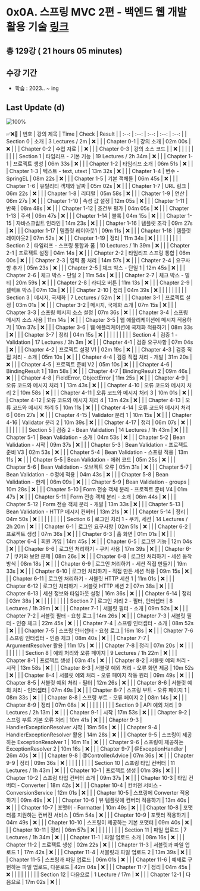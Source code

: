 # 0x0A. 스프링 MVC 2편 - 백엔드 웹 개발 활용 기술 [링크](https://www.inflearn.com/course/%EC%8A%A4%ED%94%84%EB%A7%81-mvc-2)

## 총 129강 ( 21 hours 05 minutes)

## 수강 기간 
- 학습          : 2023.. ~ ing

## Last Update (d)    

![100%](https://progress-bar.dev/0/?scale=129&title=progress&width=500&color=babaca&suffix=/129)

✅❌:hammer:
| 번호 | 강의 제목 | Time | Check | Result |
| :--: | :--: | :--: | :--: | :--: |
| Section 0 | 소개 | 3 Lectures / 2m | ❌ |  |
| Chapter 0-1 | 강의 소개 | 02m 00s | ❌ | |
| Chapter 0-2 | 수업 자료 |  | ❌ | |
| Chapter 0-3 | 강의 소스 코드 |  | ❌ | | 
| | | | | |
| Section 1 | 타임리프 - 기본 기능 | 19 Lectures / 2h 34m | ❌ | |
| Chapter 1-1 | 프로젝트 생성 | 06m 33s | ❌ | | 
| Chapter 1-2 | 타임리프 소개 | 06m 51s | ❌ | |
| Chapter 1-3 | 텍스트 - text, utext | 13m 32s | ❌ | | 
| Chapter 1-4 | 변수 - SpringEL | 08m 22s | ❌ | |
| Chapter 1-5 | 기본 객체들 | 06m 45s | ❌ | |
| Chapter 1-6 | 유틸리티 객체와 날짜 | 05m 02s | ❌ | | 
| Chapter 1-7 | URL 링크 | 06m 22s | ❌ | | 
| Chapter 1-8 | 리터럴 | 05m 58s | ❌ | |
| Chapter 1-9 | 연산 | 06m 27s | ❌ | | 
| Chapter 1-10 | 속성 값 설정 | 12m 05s | ❌ | |
| Chapter 1-11 | 반복 | 08m 48s | ❌ | |
| Chapter 1-12 | 조건부 평가 | 04m 05s | ❌ | | 
| Chapter 1-13 | 주석 | 06m 47s | ❌ | | 
| Chapter 1-14 | 블록 | 04m 15s | ❌ | |
| Chapter 1-15 | 자바스크립트 인라인 | 14m 23s | ❌ | | 
| Chapter 1-16 | 템플릿 조각 | 09m 27s | ❌ | |
| Chapter 1-17 | 템플릿 레이아웃1 | 09m 11s | ❌ | |
| Chapter 1-18 | 템플릿 레이아웃2 | 07m 52s | ❌ | | 
| Chapter 1-19 | 정리 | 11m 34s | ❌ | | 
| | | | | |
| Section 2 | 타임리프 - 스프링 통합과 폼 | 10 Lectures / 1h 39m | ❌ | |
| Chapter 2-1 | 프로젝트 설정 | 04m 14s | ❌ | | 
| Chapter 2-2 | 타임리프 스프링 통합 | 06m 00s | ❌ | |
| Chapter 2-3 | 입력 폼 처리 | 14m 57s | ❌ | | 
| Chapter 2-4 | 요구사항 추가 | 05m 23s | ❌ | | 
| Chapter 2-5 | 체크 박스 - 단일 1 | 12m 45s | ❌ | |
| Chapter 2-6 | 체크 박스 - 단일 2 | 11m 54s | ❌ | | 
| Chapter 2-7 | 체크 박스 - 멀티 | 20m 59s | ❌ | | 
| Chapter 2-8 | 라디오 버튼 | 11m 13s | ❌ | |
| Chapter 2-9 | 셀렉트 박스 | 07m 13s | ❌ | | 
| Chapter 2-10 | 정리 | 04m 39s | ❌ | | 
| | | | | |
| Section 3 | 메시지, 국제화 | 7 Lectures / 52m | ❌ | |
| Chapter 3-1 | 프로젝트 설정 | 03m 01s | ❌ | | 
| Chapter 3-2 | 메시지, 국제화 소개 | 07m 15s | ❌ | |
| Chapter 3-3 | 스프링 메시지 소스 설정 | 07m 36s | ❌ | | 
| Chapter 3-4 | 스프링 메시지 소스 사용 | 11m 14s | ❌ | | 
| Chapter 3-5 | 웹 애플리케이션에 메시지 적용하기 | 10m 37s | ❌ | | 
| Chapter 3-6 | 웹 애플리케이션에 국제화 적용하기 | 08m 33s | ❌ | | 
| Chapter 3-7 | 정리 | 04m 15s | ❌ | |
| | | | | |
| Section 4 | 검증 1 - Validation | 17 Lectures / 3h 3m | ❌ | | 
| Chapter 4-1 | 검증 요구사항 | 07m 04s | ❌ | | 
| Chapter 4-2 | 프로젝트 설정 V1 | 02m 19s | ❌ | | 
| Chapter 4-3 | 검증 직접 처리 - 소개 | 05m 10s | ❌ | | 
| Chapter 4-4 | 검증 직접 처리 - 개발 | 31m 20s | ❌ | | 
| Chapter 4-5 | 프로젝트 준비 V2 | 05m 10s | ❌ | | 
| Chapter 4-6 | BindingResult 1 | 18m 58s | ❌ | | 
| Chapter 4-7 | BindingResult 2 | 09m 46s | ❌ | | 
| Chapter 4-8 | FieldError, ObjectError | 11m 25s | ❌ | | 
| Chapter 4-9 | 오류 코드와 메시지 처리 1 | 13m 43s | ❌ | | 
| Chapter 4-10 | 오류 코드와 메시지 처리 2 | 10m 58s | ❌ | | 
| Chapter 4-11 | 오류 코드와 메시지 처리 3 | 10m 01s | ❌ | | 
| Chapter 4-12 | 오류 코드와 메시지 처리 4 | 13m 42s | ❌ | | 
| Chapter 4-13 | 오류 코드와 메시지 처리 5 | 10m 11s | ❌ | | 
| Chapter 4-14 | 오류 코드와 메시지 처리 6 | 06m 27s | ❌ | | 
| Chapter 4-15 | Validator 분리 1 | 10m 15s | ❌ | | 
| Chapter 4-16 | Validator 분리 2 | 10m 39s | ❌ | | 
| Chapter 4-17 | 정리 | 06m 07s | ❌ | | 
| | | | | |
| Section 5 | 검증 2 - Bean Validation | 14 Lectures / 1h 43m | ❌ | | 
| Chapter 5-1 | Bean Validation - 소개 | 04m 53s | ❌ | | 
| Chapter 5-2 | Bean Validation - 시작 | 09m 37s | ❌ | | 
| Chapter 5-3 | Bean Validation - 프로젝트 준비 V3 | 02m 53s | ❌ | | 
| Chapter 5-4 | Bean Validation - 스프링 적용 | 13m 11s | ❌ | | 
| Chapter 5-5 | Bean Validation - 에러 코드 | 05m 25s | ❌ | | 
| Chapter 5-6 | Bean Validation - 오브젝트 오류 | 05m 31s | ❌ | | 
| Chapter 5-7 | Bean Validation - 수정에 적용 | 04m 43s | ❌ | | 
| Chapter 5-8 | Bean Validation - 한계 | 06m 09s | ❌ | | 
| Chapter 5-9 | Bean Validation - groups | 10m 28s | ❌ | | 
| Chapter 5-10 | Form 전송 객체 분리 - 프로젝트 준비 V4 | 01m 47s | ❌ | | 
| Chapter 5-11 | Form 전송 객체 분리 - 소개 | 06m 44s | ❌ | | 
| Chapter 5-12 | Form 전송 객체 분리 - 개발 | 13m 33s | ❌ | | 
| Chapter 5-13 | Bean Validation - HTTP 메시지 컨버터 | 13m 21s | ❌ | | 
| Chapter 5-14 | 정리 | 04m 50s | ❌ | | 
| | | | | |
| Section 6 | 로그인 처리 1 - 쿠키, 세션 | 14 Lectures / 2h 20m | ❌ | | 
| Chapter 6-1 | 로그인 요구사항 | 02m 51s | ❌ | | 
| Chapter 6-2 | 프로젝트 생성 | 07m 36s | ❌ | | 
| Chapter 6-3 | 홈 화면 | 01m 01s | ❌ | | 
| Chapter 6-4 | 회원 가입 | 14m 45s | ❌ | | 
| Chapter 6-5 | 로그인 기능 | 12m 04s | ❌ | | 
| Chapter 6-6 | 로그인 처리하기 - 쿠키 사용 | 17m 39s | ❌ | | 
| Chapter 6-7 | 쿠키와 보안 문제 | 08m 26s | ❌ | | 
| Chapter 6-8 | 로그인 처리하기 - 세션 동작 방식 | 08m 18s | ❌ | | 
| Chapter 6-9 | 로그인 처리하기 - 세션 직접 만들기 | 19m 33s | ❌ | | 
| Chapter 6-10 | 로그인 처리하기 - 직접 만든 세션 적용 | 09m 15s | ❌ | | 
| Chapter 6-11 | 로그인 처리하기 - 서블릿 HTTP 세션 1 | 11m 01s | ❌ | | 
| Chapter 6-12 | 로그인 처리하기 - 서블릿 HTTP 세션 2 | 07m 38s | ❌ | | 
| Chapter 6-13 | 세션 정보와 타임아웃 설정 | 16m 36s | ❌ | | 
| Chapter 6-14 | 정리 | 03m 38s | ❌ | | 
| | | | | |
| Section 7 | 로그인 처리 2 - 필터, 인터셉터 | 8 Lectures / 1h 39m | ❌ | | 
| Chapter 7-1 | 서블릿 필터 - 소개 | 09m 52s | ❌ | | 
| Chapter 7-2 | 서블릿 필터 - 요청 로그 | 14m 26s | ❌ | | 
| Chapter 7-3 | 서블릿 필터 - 인증 체크 | 22m 45s | ❌ | | 
| Chapter 7-4 | 스프링 인터셉터 - 소개 | 08m 52s | ❌ | | 
| Chapter 7-5 | 스프링 인터셉터 - 요청 로그 | 16m 18s | ❌ | | 
| Chapter 7-6 | 스프링 인터셉터 - 인증 체크 | 08m 40s | ❌ | | 
| Chapter 7-7 | ArgumentResolver 활용 | 11m 17s | ❌ | | 
| Chapter 7-8 | 정리 | 07m 20s | ❌ | | 
| | | | | |
| Section 8 | 예외 처리와 오류 페이지 | 9 Lectures / 1h 22m | ❌ | | 
| Chapter 8-1 | 프로젝트 생성 | 03m 41s | ❌ | | 
| Chapter 8-2 | 서블릿 예외 처리 - 시작 | 13m 58s | ❌ | | 
| Chapter 8-3 | 서블릿 예외 처리 - 오류 화면 제공 | 10m 52s | ❌ | | 
| Chapter 8-4 | 서블릿 예외 처리 - 오류 페이지 작동 원리 | 09m 49s | ❌ | | 
| Chapter 8-5 | 서블릿 예외 처리 - 필터 | 12m 26s | ❌ | | 
| Chapter 8-6 | 서블릿 예외 처리 - 인터셉터 | 07m 49s | ❌ | | 
| Chapter 8-7 | 스프링 부트 - 오류 페이지 1 | 08m 33s | ❌ | | 
| Chapter 8-8 | 스프링 부트 - 오류 페이지 2 | 08m 14s | ❌ | | 
| Chapter 8-9 | 정리 | 07m 08s | ❌ | | 
| | | | | |
| Section 9 | API 예외 처리 | 9 Lectures / 2h 13m | ❌ | | 
| Chapter 9-1 | 시작 | 17m 53s | ❌ | | 
| Chapter 9-2 | 스프링 부트 기본 오류 처리 | 10m 41s | ❌ | | 
| Chapter 9-3 | HandlerExceptionResolver 시작 | 19m 56s | ❌ | | 
| Chapter 9-4 | HandlerExceptionResolver 활용 | 14m 28s | ❌ | | 
| Chapter 9-5 | 스프링이 제공하는 ExceptionResolver 1 | 16m 11s | ❌ | | 
| Chapter 9-6 | 스프링이 제공하는 ExceptionResolver 2 | 10m 16s | ❌ | | 
| Chapter 9-7 | @ExceptionHandler | 26m 40s | ❌ | | 
| Chapter 9-8 | @ControllerAdvice | 07m 36s | ❌ | | 
| Chapter 9-9 | 정리 | 09m 36s | ❌ | | 
| | | | | |
| Section 10 | 스프링 타입 컨버터 | 11 Lectures / 1h 43m | ❌ | | 
| Chapter 10-1 | 프로젝트 생성 | 01m 39s | ❌ | | 
| Chapter 10-2 | 스프링 타입 컨버터 소개 | 09m 37s | ❌ | | 
| Chapter 10-3 | 타입 컨버터 - Converter | 18m 42s | ❌ | | 
| Chapter 10-4 | 컨버전 서비스 - ConversionService | 12m 01s | ❌ | | 
| Chapter 10-5 | 스프링에 Converter 적용하기 | 09m 49s | ❌ | | 
| Chapter 10-6 | 뷰 템플릿에 컨버터 적용하기 | 13m 40s | ❌ | | 
| Chapter 10-7 | 포맷터 - Formatter | 10m 49s | ❌ | | 
| Chapter 10-8 | 포맷터를 지원하는 컨버전 서비스 | 05m 54s | ❌ | | 
| Chapter 10-9 | 포맷터 적용하기 | 04m 49s | ❌ | | 
| Chapter 10-10 | 스프링이 제공하는 기본 포맷터 | 09m 40s | ❌ | | 
| Chapter 10-11 | 정리 | 06m 57s | ❌ | | 
| | | | | |
| Section 11 | 파일 업로드 | 7 Lectures / 1h 34m | ❌ | | 
| Chapter 11-1 | 파일 업로드 소개 | 08m 16s | ❌ | | 
| Chapter 11-2 | 프로젝트 생성 | 02m 22s | ❌ | | 
| Chapter 11-3 | 서블릿과 파일 업로드 1 | 17m 42s | ❌ | | 
| Chapter 11-4 | 서블릿과 파일 업로드 2 | 13m 39s | ❌ | | 
| Chapter 11-5 | 스프링과 파일 업로드 | 06m 01s | ❌ | | 
| Chapter 11-6 | 예제로 구현하는 파일 업로드, 다운로드 | 42m 04s | ❌ | | 
| Chapter 11-7 | 정리 | 04m 45s | ❌ | | 
| | | | | |
| Section 12 | 다음으로 | 1 Lecture / 17m | ❌ | | 
| Chapter 12-1 | 다음으로 | 17m 02s | ❌ | | 
